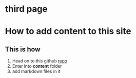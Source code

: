 # third page

# How to add content to this site

## This is how

1. Head on to this github [repo](https://github.com/pineapples5972/pratyabhigyacharya)
2. Enter into **content** folder
3. add markdown files in it
